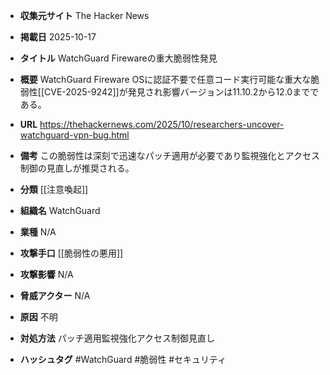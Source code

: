 - **収集元サイト**
The Hacker News

- **掲載日**
2025-10-17

- **タイトル**
WatchGuard Firewareの重大脆弱性発見

- **概要**
WatchGuard Fireware OSに認証不要で任意コード実行可能な重大な脆弱性[[CVE-2025-9242]]が発見され影響バージョンは11.10.2から12.0までである。

- **URL**
https://thehackernews.com/2025/10/researchers-uncover-watchguard-vpn-bug.html

- **備考**
この脆弱性は深刻で迅速なパッチ適用が必要であり監視強化とアクセス制御の見直しが推奨される。

- **分類**
[[注意喚起]]

- **組織名**
WatchGuard

- **業種**
N/A

- **攻撃手口**
[[脆弱性の悪用]]

- **攻撃影響**
N/A

- **脅威アクター**
N/A

- **原因**
不明

- **対処方法**
パッチ適用監視強化アクセス制御見直し

- **ハッシュタグ**
#WatchGuard #脆弱性 #セキュリティ

